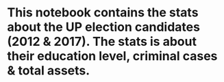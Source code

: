 # This notebook contains the stats about the UP election candidates (2012 & 2017). The stats is about their education level, criminal cases & total assets.
